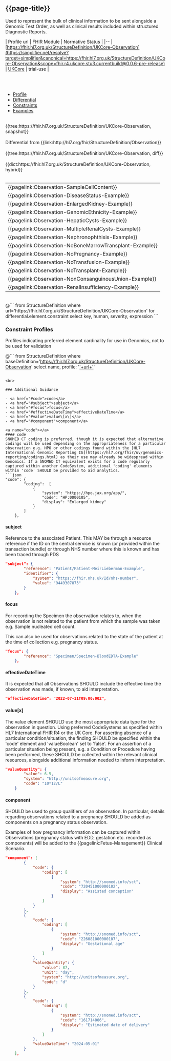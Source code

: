 ## {{page-title}}

Used to represent the bulk of clinical information to be sent alongside a Genomic Test Order, as well as clinical results included within structured Diagnostic Reports. 

| Profile url | FHIR Module | Normative Status |
|--
| [https://fhir.hl7.org.uk/StructureDefinition/UKCore-Observation](https://simplifier.net/resolve?target=simplifier&canonical=https://fhir.hl7.org.uk/StructureDefinition/UKCore-Observation&scope=fhir.r4.ukcore.stu3.currentbuild@0.0.6-pre-release) | [UKCore]() | trial-use |

<br>

<br>

<div class="nhsd-!t-margin-bottom-6">
    <ul class="nav nav-tabs" role="tablist">
        <li role="presentation" class="active">
            <a href="#Profile" role="tab" data-toggle="tab">Profile</a>
        </li>
        <li role="presentation">
            <a href="#Differential" role="tab" data-toggle="tab">Differential</a>
        </li>
        <li role="presentation">
            <a href="#Constraints" role="tab" data-toggle="tab">Constraints</a>
        </li>
        <li role="presentation">
            <a href="#Examples" role="tab" data-toggle="tab">Examples</a>
        </li>
    </ul>
    <div class="tab-content snippet">
        <div id="Profile" role="tabpanel" class="tab-pane active">
            <br />
            {{tree:https://fhir.hl7.org.uk/StructureDefinition/UKCore-Observation, snapshot}}
        </div>
        <div id="Differential" role="tabpanel" class="tab-pane">
         <br />
         Differential from {{link:http://hl7.org/fhir/StructureDefinition/Observation}} <br>
            <br />
            {{tree:https://fhir.hl7.org.uk/StructureDefinition/UKCore-Observation, diff}}
        </div>
        <div id="Dictionary" role="tabpanel" class="tab-pane">
            <br />
            {{dict:https://fhir.hl7.org.uk/StructureDefinition/UKCore-Observation, hybrid}}
        </div>
        <div id="Examples" role="tabpanel" class="tab-pane">
            <br />
            <table>
                <tr>
                    <td>
                    {{pagelink:Observation-SampleCellContent}}
                    </td>
                </tr>
                <tr>
                    <td>
                    {{pagelink:Observation-DiseaseStatus-Example}}
                    </td>
                </tr>
                <tr>
                    <td>
                    {{pagelink:Observation-EnlargedKidney-Example}}
                    </td>
                </tr>
                <tr>
                    <td>
                    {{pagelink:Observation-GenomicEthnicity-Example}}
                    </td>
                </tr>
                <tr>
                    <td>
                    {{pagelink:Observation-HepaticCysts-Example}}
                    </td>
                </tr>
                <tr>
                    <td>
                    {{pagelink:Observation-MultipleRenalCysts-Example}}
                    </td>
                </tr>
                <tr>
                    <td>
                    {{pagelink:Observation-Nephronophthisis-Example}}
                    </td>
                </tr>
                <tr>
                    <td>
                    {{pagelink:Observation-NoBoneMarrowTransplant-Example}}
                    </td>
                </tr>
                <tr>
                    <td>
                    {{pagelink:Observation-NoPregnancy-Example}}
                    </td>
                </tr>
                <tr>
                    <td>
                    {{pagelink:Observation-NoTransfusion-Example}}
                    </td>
                </tr>
                <tr>
                    <td>
                    {{pagelink:Observation-NoTransplant-Example}}
                    </td>
                </tr>
                <tr>
                    <td>
                    {{pagelink:Observation-NonConsanguinousUnion-Example}}
                    </td>
                </tr>
                <tr>
                    <td>
                    {{pagelink:Observation-RenalInsufficiency-Example}}
                    </td>
                </tr>
            </table>
        </div>
        <div id="Constraints" role="tabpanel" class="tab-pane">
            <br />
            @```
            from StructureDefinition
            where url='https://fhir.hl7.org.uk/StructureDefinition/UKCore-Observation'
            for differential.element.constraint
            select key, human, severity, expression
            ```
        </div>
    </div>
</div>

### Constraint Profiles
Profiles indicating preferred element cardinality for use in Genomics, not to be used for validation

@```
from StructureDefinition
where baseDefinition='https://fhir.hl7.org.uk/StructureDefinition/UKCore-Observation' 
select name, profile: '<a href="https://simplifier.net/resolve?target=simplifier&scope=NHS-Digital-FHIR-Genomics-Implementation-Guide@current&canonical='+ url + '">'+url+'</a>'
```

<br> 

### Additional Guidance

- <a href="#code">code</a>
- <a href="#subject">subject</a>
- <a href="#focus">focus</a>
- <a href="#effectiveDateTime">effectiveDateTime</a>
- <a href="#value">value\[x\]</a>
- <a href="#component">component</a>

<a name="code"></a>
#### code
SNOMED CT coding is preferred, though it is expected that alternative codings will be used depending on the appropriateness for a particular observation e.g. HPO or other codings found within the [HL7 International Genomic Reporting IG](https://hl7.org/fhir/uv/genomics-reporting/codings.html) as their use may already be widespread within Genomics. If a SNOMED CT equivalent exists for a code regularly captured within another CodeSystem, additional 'coding' elements within 'code' SHOULD be provided to aid analytics.
```json
"code": {
        "coding":  [
            {
                "system": "https://hpo.jax.org/app/",
                "code": "HP:0000105",
                "display": "Enlarged kidney"
            }
        ]
    },
```

<a name="subject"></a>
#### subject
Reference to the associated Patient. This MAY be through a resource reference if the ID on the central service is known (or provided within the transaction bundle) or through NHS number where this is known and has been traced through PDS
```json
"subject": {
        "reference": "Patient/Patient-MeirLieberman-Example",
        "identifier": {
            "system": "https://fhir.nhs.uk/Id/nhs-number",
            "value": "9449307873"
        }
    },
```

<a name="focus"></a>
#### focus
For recording the Specimen the observation relates to, when the observation is not related to the patient from which the sample was taken e.g. Sample nucleated cell count.

This can also be used for observations related to the state of the patient at the time of collection e.g. pregnancy status. 
```json
"focus": {
        "reference": "Specimen/Specimen-BloodEDTA-Example"
    },
```

<a name="effectiveDateTime"></a>
#### effectiveDateTime
It is expected that all Observations SHOULD include the effective time the observation was made, if known, to aid interpretation.
```json
"effectiveDateTime": "2022-07-11T09:00:00Z",
```

<a name="value"></a>
#### value\[x\]
The value element SHOULD use the most appropriate data type for the observation in question. Using preferred CodeSystems as specified within HL7 International FHIR R4 or the UK Core. For asserting absence of a particular condition/situation, the finding SHOULD be specified within the 'code' element and 'valueBoolean' set to 'false'. For an assertion of a particular situation being present, e.g. a Condition or Procedure having been performed, these SHOULD be collected within the relevant clinical resources, alongside additional information needed to inform interpretation.
```json
"valueQuantity": {
        "value": 6.5,
        "system": "http://unitsofmeasure.org",
        "code": "10*12/L"
    }
```

<a name="component"></a>
#### component
SHOULD be used to group qualifiers of an observation. In particular, details regarding observations related to a pregnancy SHOULD be added as components on a pregnancy status observation.

Examples of how pregnancy information can be captured within Observations (pregnancy status with EDD, gestation etc. recorded as components) will be added to the {{pagelink:Fetus-Management}} Clinical Scenario.
```json
"component": [
		{
			"code": {
				"coding": [
					{
						"system": "http://snomed.info/sct",
						"code": "720451000000102",
						"display": "Assisted conception"
					}
				]
			}
		},
		{
			"code": {
				"coding": [
					{
						"system": "http://snomed.info/sct",
						"code": "226081000000107",
						"display": "Gestational age"
					}
				]
			},
			"valueQuantity": {
				"value": 87,
				"unit": "day",
				"system": "http://unitsofmeasure.org",
				"code": "d"
			}
		},
		{
			"code": {
				"coding": [
					{
						"system": "http://snomed.info/sct",
						"code": "161714006",
						"display": "Estimated date of delivery"
					}
				]
			},
			"valueDateTime": "2024-05-01"
		}
	],
```